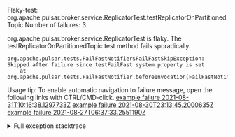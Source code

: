         
Flaky-test: org.apache.pulsar.broker.service.ReplicatorTest.testReplicatorOnPartitionedTopic
Number of failures: 3

org.apache.pulsar.broker.service.ReplicatorTest is flaky. The testReplicatorOnPartitionedTopic test method fails sporadically.

```
org.apache.pulsar.tests.FailFastNotifier$FailFastSkipException: Skipped after failure since testFailFast system property is set.
	at org.apache.pulsar.tests.FailFastNotifier.beforeInvocation(FailFastNotifier.java:88)

```

Usage tip: To enable automatic navigation to failure message, open the following links with CTRL/CMD-click.
[example failure 2021-08-31T10:16:38.1297733Z](https://github.com/apache/pulsar/runs/3471501156?check_suite_focus=true#step:10:1115)
[example failure 2021-08-30T23:13:45.2000635Z](https://github.com/apache/pulsar/runs/3467152431?check_suite_focus=true#step:9:363)
[example failure 2021-08-27T06:37:33.2551190Z](https://github.com/apache/pulsar/runs/3440411059?check_suite_focus=true#step:9:2271)


<details>
<summary>Full exception stacktrace</summary>
<code><pre>
org.apache.pulsar.tests.FailFastNotifier$FailFastSkipException: Skipped after failure since testFailFast system property is set.
	at org.apache.pulsar.tests.FailFastNotifier.beforeInvocation(FailFastNotifier.java:88)

</pre></code>
</details>

